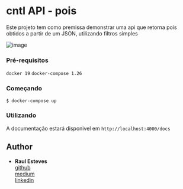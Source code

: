# cntl API - pois

Este projeto tem como premissa demonstrar uma api que retorna pois obtidos a partir de um JSON, utilizando filtros simples

![image](https://user-images.githubusercontent.com/33439320/90095216-5ee79900-dd06-11ea-94ea-41ddaafd3115.png)

### Pré-requisitos

`docker 19`
`docker-compose 1.26`

### Começando

`$ docker-compose up`

### Utilizando

A documentação estará disponivel em `http://localhost:4000/docs`

## Author

* **Raul Esteves**    
[github](https://github.com/PurpleBooth)   
[medium](https://medium.com/@raullesteves)    
[linkedin](https://www.linkedin.com/in/raul-esteves-677107160/)
